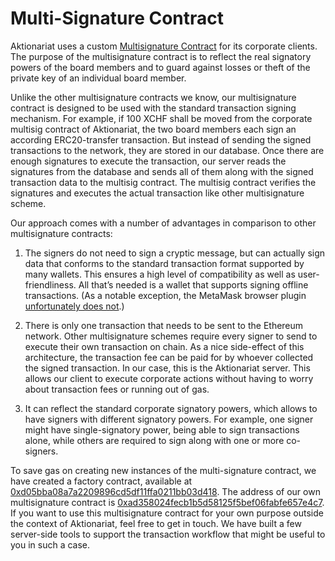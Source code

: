 # Multi-Signature Contract

Aktionariat uses a custom [Multisignature Contract](../src/MultiSig.sol) for its corporate clients. The purpose of the multisignature contract is to reflect the real signatory powers of the board members and to guard against losses or theft of the private key of an individual board member.

Unlike the other multisignature contracts we know, our multisignature contract is designed to be used with the standard transaction signing mechanism. For example, if 100 XCHF shall be moved from the corporate multisig contract of Aktionariat, the two board members each sign an according ERC20-transfer transaction. But instead of sending the signed transactions to the network, they are stored in our database. Once there are enough signatures to execute the transaction, our server reads the signatures from the database and sends all of them along with the signed transaction data to the multisig contract. The multisig contract verifies the signatures and executes the actual transaction like other multisignature scheme.

Our approach comes with a number of advantages in comparison to other multisignature contracts:

1. The signers do not need to sign a cryptic message, but can actually sign data that conforms to the standard transaction format supported by many wallets. This ensures a high level of compatibility as well as user-friendliness. All that’s needed is a wallet that supports signing offline transactions. (As a notable exception, the MetaMask browser plugin [unfortunately does not](https://github.com/MetaMask/metamask-extension/issues/7644).)

2. There is only one transaction that needs to be sent to the Ethereum network. Other multisignature schemes require every signer to send to execute their own transaction on chain. As a nice side-effect of this architecture, the transaction fee can be paid for by whoever collected the signed transaction. In our case, this is the Aktionariat server. This allows our client to execute corporate actions without having to worry about transaction fees or running out of gas.

3. It can reflect the standard corporate signatory powers, which allows to have signers with different signatory powers. For example, one signer might have single-signatory power, being able to sign transactions alone, while others are required to sign along with one or more co-signers.

To save gas on creating new instances of the multi-signature contract, we have created a factory contract, available at [0xd05bba08a7a2209896cd5df11ffa0211bb03d418](https://etherscan.io/address/0xd05bba08a7a2209896cd5df11ffa0211bb03d418). The address of our own multisignature contract is [0xad358024fecb1b5d58125f5bef06fabfe657e4c7](https://etherscan.io/address/0xad358024fecb1b5d58125f5bef06fabfe657e4c7#code). If you want to use this multisignature contract for your own purpose outside the context of Aktionariat, feel free to get in touch. We have built a few server-side tools to support the transaction workflow that might be useful to you in such a case.
